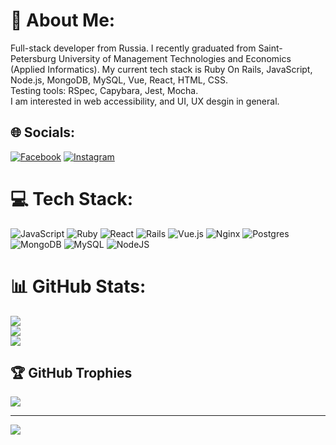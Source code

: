 # 💫 About Me:
Full-stack developer from Russia. I recently graduated from Saint-Petersburg University of Management Technologies and Economics (Applied Informatics). My current tech stack is Ruby On Rails, JavaScript, Node.js, MongoDB, MySQL, Vue, React, HTML, CSS. <br>
Testing tools: RSpec, Capybara, Jest, Mocha.<br>I am interested in web accessibility, and UI, UX desgin in general.


## 🌐 Socials:
[![Facebook](https://img.shields.io/badge/Facebook-%231877F2.svg?logo=Facebook&logoColor=white)](https://facebook.com/jamal.mulhem) [![Instagram](https://img.shields.io/badge/Instagram-%23E4405F.svg?logo=Instagram&logoColor=white)](https://instagram.com/jamal_melhem) 

# 💻 Tech Stack:
![JavaScript](https://img.shields.io/badge/javascript-%23323330.svg?style=for-the-badge&logo=javascript&logoColor=%23F7DF1E) ![Ruby](https://img.shields.io/badge/ruby-%23CC342D.svg?style=for-the-badge&logo=ruby&logoColor=white) ![React](https://img.shields.io/badge/react-%2320232a.svg?style=for-the-badge&logo=react&logoColor=%2361DAFB) ![Rails](https://img.shields.io/badge/rails-%23CC0000.svg?style=for-the-badge&logo=ruby-on-rails&logoColor=white) ![Vue.js](https://img.shields.io/badge/vuejs-%2335495e.svg?style=for-the-badge&logo=vuedotjs&logoColor=%234FC08D) ![Nginx](https://img.shields.io/badge/nginx-%23009639.svg?style=for-the-badge&logo=nginx&logoColor=white) ![Postgres](https://img.shields.io/badge/postgres-%23316192.svg?style=for-the-badge&logo=postgresql&logoColor=white) ![MongoDB](https://img.shields.io/badge/MongoDB-%234ea94b.svg?style=for-the-badge&logo=mongodb&logoColor=white) ![MySQL](https://img.shields.io/badge/mysql-%2300f.svg?style=for-the-badge&logo=mysql&logoColor=white) ![NodeJS](https://img.shields.io/badge/node.js-6DA55F?style=for-the-badge&logo=node.js&logoColor=white)
# 📊 GitHub Stats:
![](https://github-readme-stats.vercel.app/api?username=melhemm&theme=vue-dark&hide_border=false&include_all_commits=true&count_private=true)<br/>
![](https://github-readme-streak-stats.herokuapp.com/?user=melhemm&theme=vue-dark&hide_border=false)<br/>
![](https://github-readme-stats.vercel.app/api/top-langs/?username=melhemm&theme=vue-dark&hide_border=false&include_all_commits=true&count_private=true&layout=compact)

## 🏆 GitHub Trophies
![](https://github-profile-trophy.vercel.app/?username=melhemm&theme=onestar&no-frame=false&no-bg=true&margin-w=4)

---
[![](https://visitcount.itsvg.in/api?id=melhemm&icon=0&color=0)](https://visitcount.itsvg.in)

<!-- Proudly created with GPRM ( https://gprm.itsvg.in ) -->

